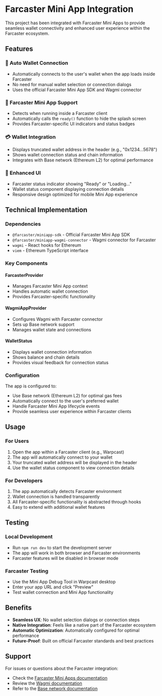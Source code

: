 # Farcaster Mini App Integration

This project has been integrated with Farcaster Mini Apps to provide seamless wallet connectivity and enhanced user experience within the Farcaster ecosystem.

## Features

### 🚀 Auto Wallet Connection
- Automatically connects to the user's wallet when the app loads inside Farcaster
- No need for manual wallet selection or connection dialogs
- Uses the official Farcaster Mini App SDK and Wagmi connector

### 📱 Farcaster Mini App Support
- Detects when running inside a Farcaster client
- Automatically calls the `ready()` function to hide the splash screen
- Provides Farcaster-specific UI indicators and status badges

### 💳 Wallet Integration
- Displays truncated wallet address in the header (e.g., "0x1234...5678")
- Shows wallet connection status and chain information
- Integrates with Base network (Ethereum L2) for optimal performance

### 🎨 Enhanced UI
- Farcaster status indicator showing "Ready" or "Loading..."
- Wallet status component displaying connection details
- Responsive design optimized for mobile Mini App experience

## Technical Implementation

### Dependencies
- `@farcaster/miniapp-sdk` - Official Farcaster Mini App SDK
- `@farcaster/miniapp-wagmi-connector` - Wagmi connector for Farcaster
- `wagmi` - React hooks for Ethereum
- `viem` - Ethereum TypeScript interface

### Key Components

#### FarcasterProvider
- Manages Farcaster Mini App context
- Handles automatic wallet connection
- Provides Farcaster-specific functionality

#### WagmiAppProvider
- Configures Wagmi with Farcaster connector
- Sets up Base network support
- Manages wallet state and connections

#### WalletStatus
- Displays wallet connection information
- Shows balance and chain details
- Provides visual feedback for connection status

### Configuration

The app is configured to:
- Use Base network (Ethereum L2) for optimal gas fees
- Automatically connect to the user's preferred wallet
- Handle Farcaster Mini App lifecycle events
- Provide seamless user experience within Farcaster clients

## Usage

### For Users
1. Open the app within a Farcaster client (e.g., Warpcast)
2. The app will automatically connect to your wallet
3. Your truncated wallet address will be displayed in the header
4. Use the wallet status component to view connection details

### For Developers
1. The app automatically detects Farcaster environment
2. Wallet connection is handled transparently
3. All Farcaster-specific functionality is abstracted through hooks
4. Easy to extend with additional wallet features

## Testing

### Local Development
- Run `npm run dev` to start the development server
- The app will work in both browser and Farcaster environments
- Farcaster features will be disabled in browser mode

### Farcaster Testing
- Use the Mini App Debug Tool in Warpcast desktop
- Enter your app URL and click "Preview"
- Test wallet connection and Mini App functionality

## Benefits

- **Seamless UX**: No wallet selection dialogs or connection steps
- **Native Integration**: Feels like a native part of the Farcaster ecosystem
- **Automatic Optimization**: Automatically configured for optimal performance
- **Future-Proof**: Built on official Farcaster standards and best practices

## Support

For issues or questions about the Farcaster integration:
- Check the [Farcaster Mini Apps documentation](https://miniapps.farcaster.xyz/)
- Review the [Wagmi documentation](https://wagmi.sh/)
- Refer to the [Base network documentation](https://docs.base.org/)
